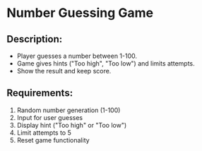 # Number Guessing Game

## Description: 
* Player guesses a number between 1-100.
* Game gives hints ("Too high", "Too low") and limits attempts.
* Show the result and keep score.

## Requirements:
1. Random number generation (1-100)
2. Input for user guesses
3. Display hint ("Too high" or "Too low")
4. Limit attempts to 5
5. Reset game functionality